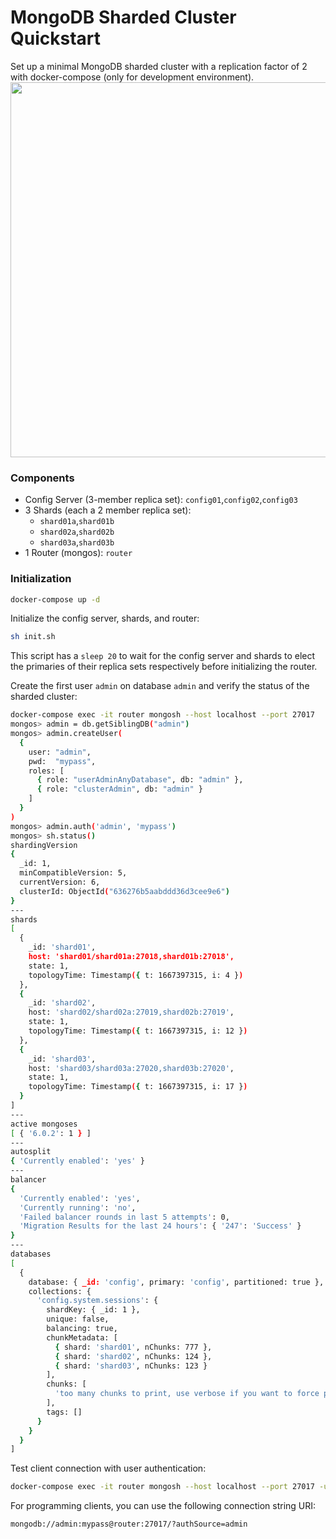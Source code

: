 # MongoDB Sharded Cluster Quickstart
Set up a minimal MongoDB sharded cluster with a replication factor of 2 with docker-compose (only for development environment).
<img src="https://user-images.githubusercontent.com/50090692/199514988-a81b18ee-b07c-4e12-98bf-577c98bc685a.png" alt="" width="600"/>
### Components

- Config Server (3-member replica set): `config01`,`config02`,`config03`
- 3 Shards (each a 2 member replica set):
	- `shard01a`,`shard01b`
	- `shard02a`,`shard02b`
	- `shard03a`,`shard03b`
- 1 Router (mongos): `router`

### Initialization
```bash
docker-compose up -d
```

Initialize the config server, shards, and router:
```bash
sh init.sh
```

This script has a `sleep 20` to wait for the config server and shards to elect the primaries of their replica sets respectively before initializing the router.

Create the first user `admin` on database `admin` and verify the status of the sharded cluster:

```bash
docker-compose exec -it router mongosh --host localhost --port 27017
mongos> admin = db.getSiblingDB("admin")
mongos> admin.createUser(
  {
    user: "admin",
    pwd:  "mypass",
    roles: [ 
      { role: "userAdminAnyDatabase", db: "admin" },
      { role: "clusterAdmin", db: "admin" }
    ]
  }
)
mongos> admin.auth('admin', 'mypass')
mongos> sh.status()
shardingVersion
{
  _id: 1,
  minCompatibleVersion: 5,
  currentVersion: 6,
  clusterId: ObjectId("636276b5aabddd36d3cee9e6")
}
---
shards
[
  {
    _id: 'shard01',
    host: 'shard01/shard01a:27018,shard01b:27018',
    state: 1,
    topologyTime: Timestamp({ t: 1667397315, i: 4 })
  },
  {
    _id: 'shard02',
    host: 'shard02/shard02a:27019,shard02b:27019',
    state: 1,
    topologyTime: Timestamp({ t: 1667397315, i: 12 })
  },
  {
    _id: 'shard03',
    host: 'shard03/shard03a:27020,shard03b:27020',
    state: 1,
    topologyTime: Timestamp({ t: 1667397315, i: 17 })
  }
]
---
active mongoses
[ { '6.0.2': 1 } ]
---
autosplit
{ 'Currently enabled': 'yes' }
---
balancer
{
  'Currently enabled': 'yes',
  'Currently running': 'no',
  'Failed balancer rounds in last 5 attempts': 0,
  'Migration Results for the last 24 hours': { '247': 'Success' }
}
---
databases
[
  {
    database: { _id: 'config', primary: 'config', partitioned: true },
    collections: {
      'config.system.sessions': {
        shardKey: { _id: 1 },
        unique: false,
        balancing: true,
        chunkMetadata: [
          { shard: 'shard01', nChunks: 777 },
          { shard: 'shard02', nChunks: 124 },
          { shard: 'shard03', nChunks: 123 }
        ],
        chunks: [
          'too many chunks to print, use verbose if you want to force print'
        ],
        tags: []
      }
    }
  }
]
```
Test client connection with user authentication:
```bash
docker-compose exec -it router mongosh --host localhost --port 27017 -u admin -p mypass --authenticationDatabase "admin"
```
For programming clients, you can use the following connection string URI:
```
mongodb://admin:mypass@router:27017/?authSource=admin
```

